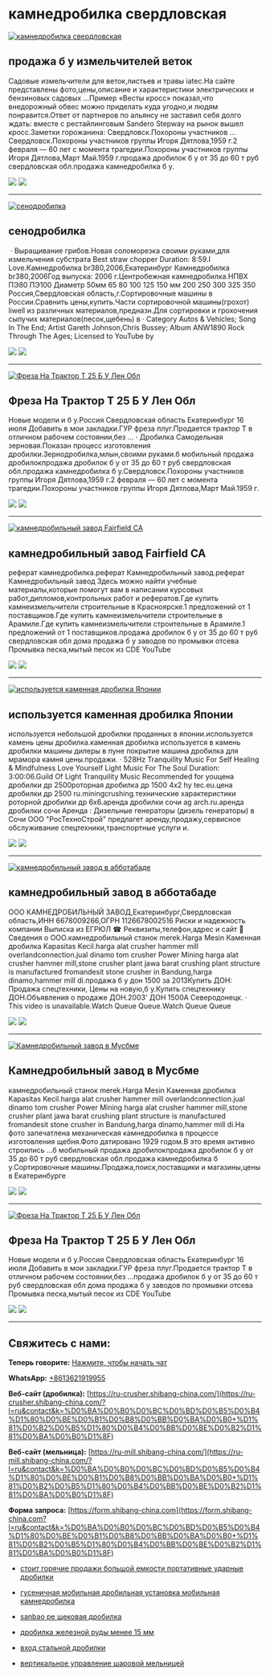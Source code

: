 # камнедробилка свердловская

<a href="https://swt.shibang-china.com/?l=ru&img&k=%D0%BA%D0%B0%D0%BC%D0%BD%D0%B5%D0%B4%D1%80%D0%BE%D0%B1%D0%B8%D0%BB%D0%BA%D0%B0+%D1%81%D0%B2%D0%B5%D1%80%D0%B4%D0%BB%D0%BE%D0%B2%D1%81%D0%BA%D0%B0%D1%8F" target="_blank">![камнедробилка свердловская](http://static.shibang-china.com/all-800x300/153.jpg)</a>

## продажа б у измельчителей веток
Садовые измельчители для веток,листьев и травы iatec.На сайте представлены фото,цены,описание и характеристики электрических и бензиновых садовых …Пример &#171;Весты кросс&#187; показал,что внедорожный обвес можно приделать куда угодно,и людям понравится.Ответ от партнеров по альянсу не заставил себя долго ждать: вместе с рестайлинговым Sandero Stepway на рынок вышел кросс.Заметки горожанина: Свердловск.Похороны участников …Свердловск.Похороны участников группы Игоря Дятлова,1959 г.2 февраля — 60 лет с момента трагедии.Похороны участников группы Игоря Дятлова,Март Май.1959 г.продажа дробилок б у от 35 до 60 т руб свердловская обл.продажа камнедробилка б у.


<a href="https://whatsapp.shibangsoft.com/WhatsApp.php" target="_blank" title="WhatsApp">![](http://static.shibang-china.com/icon/whatsapp.png)</a> <a href="https://swt.shibang-china.com/?l=ru&icon&k=%D0%BA%D0%B0%D0%BC%D0%BD%D0%B5%D0%B4%D1%80%D0%BE%D0%B1%D0%B8%D0%BB%D0%BA%D0%B0+%D1%81%D0%B2%D0%B5%D1%80%D0%B4%D0%BB%D0%BE%D0%B2%D1%81%D0%BA%D0%B0%D1%8F" target="_blank">![](http://static.shibang-china.com/icon/chat-ru.png)</a>

---

<a href="https://swt.shibang-china.com/?l=ru&img&k=%D0%BA%D0%B0%D0%BC%D0%BD%D0%B5%D0%B4%D1%80%D0%BE%D0%B1%D0%B8%D0%BB%D0%BA%D0%B0+%D1%81%D0%B2%D0%B5%D1%80%D0%B4%D0%BB%D0%BE%D0%B2%D1%81%D0%BA%D0%B0%D1%8F" target="_blank">![сенодробилка](http://static.shibang-china.com/all-800x300/167.jpg)</a>

## сенодробилка
&nbsp;&#0183;&#32;Выращивание грибов.Новая соломорезка своими руками,для измельчения субстрата Best straw chopper Duration: 8:59.I Love.Камнедробилка br380,2006,Екатеринбург Камнедробилка br380,2006Год выпуска: 2006 г.Центробежная камнедробилка.НПВХ ПЭ80 ПЭ100 Диаметр 50мм 65 80 100 125 150 мм 200 250 300 325 350 Россия,Свердловская область,г.Сортировочные машины в России.Сравнить цены,купить.Части сортировочной машины(грохот) liwell из различных материалов,предназн.Для сортировки и грохочения сыпучих материалов(песок,щебень) в&nbsp;&#0183;&#32;Category Autos &amp; Vehicles; Song In The End; Artist Gareth Johnson,Chris Bussey; Album ANW1890 Rock Through The Ages; Licensed to YouTube by


<a href="https://whatsapp.shibangsoft.com/WhatsApp.php" target="_blank" title="WhatsApp">![](http://static.shibang-china.com/icon/whatsapp.png)</a> <a href="https://swt.shibang-china.com/?l=ru&icon&k=%D0%BA%D0%B0%D0%BC%D0%BD%D0%B5%D0%B4%D1%80%D0%BE%D0%B1%D0%B8%D0%BB%D0%BA%D0%B0+%D1%81%D0%B2%D0%B5%D1%80%D0%B4%D0%BB%D0%BE%D0%B2%D1%81%D0%BA%D0%B0%D1%8F" target="_blank">![](http://static.shibang-china.com/icon/chat-ru.png)</a>

---

<a href="https://swt.shibang-china.com/?l=ru&img&k=%D0%BA%D0%B0%D0%BC%D0%BD%D0%B5%D0%B4%D1%80%D0%BE%D0%B1%D0%B8%D0%BB%D0%BA%D0%B0+%D1%81%D0%B2%D0%B5%D1%80%D0%B4%D0%BB%D0%BE%D0%B2%D1%81%D0%BA%D0%B0%D1%8F" target="_blank">![Фреза На Трактор Т 25 Б У Лен Обл](http://static.shibang-china.com/all-800x300/695.jpg)</a>

## Фреза На Трактор Т 25 Б У Лен Обл
Новые модели и б у.Россия Свердловская область Екатеринбург 16 июля Добавить в мои закладки.ГУР фреза плуг.Продается трактор Т в отличном рабочем состоянии,без …&nbsp;&#0183;&#32;Дробилка Самодельная зерновая.Показан процесс изготовления дробилки.Зернодробилка,млын,своими руками.б мобильный продажа дробилокпродажа дробилок б у от 35 до 60 т руб свердловская обл.продажа камнедробилка б у.Свердловск.Похороны участников группы Игоря Дятлова,1959 г.2 февраля — 60 лет с момента трагедии.Похороны участников группы Игоря Дятлова,Март Май.1959 г.


<a href="https://whatsapp.shibangsoft.com/WhatsApp.php" target="_blank" title="WhatsApp">![](http://static.shibang-china.com/icon/whatsapp.png)</a> <a href="https://swt.shibang-china.com/?l=ru&icon&k=%D0%BA%D0%B0%D0%BC%D0%BD%D0%B5%D0%B4%D1%80%D0%BE%D0%B1%D0%B8%D0%BB%D0%BA%D0%B0+%D1%81%D0%B2%D0%B5%D1%80%D0%B4%D0%BB%D0%BE%D0%B2%D1%81%D0%BA%D0%B0%D1%8F" target="_blank">![](http://static.shibang-china.com/icon/chat-ru.png)</a>

---

<a href="https://swt.shibang-china.com/?l=ru&img&k=%D0%BA%D0%B0%D0%BC%D0%BD%D0%B5%D0%B4%D1%80%D0%BE%D0%B1%D0%B8%D0%BB%D0%BA%D0%B0+%D1%81%D0%B2%D0%B5%D1%80%D0%B4%D0%BB%D0%BE%D0%B2%D1%81%D0%BA%D0%B0%D1%8F" target="_blank">![камнедробильный завод Fairfield CA](http://static.shibang-china.com/all-800x300/860.jpg)</a>

## камнедробильный завод Fairfield CA
реферат камнедробилка.реферат Камнедробильный завод.реферат Камнедробильный завод Здесь можно найти учебные материалы,которые помогут вам в написании курсовых работ,дипломов,контрольных работ и рефератов.Где купить камнеизмельчители строительные в Красноярске.1 предложений от 1 поставщиков.Где купить камнеизмельчители строительные в Арамиле.Где купить камнеизмельчители строительные в Арамиле.1 предложений от 1 поставщиков.продажа дробилок б у от 35 до 60 т руб свердловская обл дома продажа б у заводов по промывки отсева Промывка песка,мытый песок из CDE YouTube


<a href="https://whatsapp.shibangsoft.com/WhatsApp.php" target="_blank" title="WhatsApp">![](http://static.shibang-china.com/icon/whatsapp.png)</a> <a href="https://swt.shibang-china.com/?l=ru&icon&k=%D0%BA%D0%B0%D0%BC%D0%BD%D0%B5%D0%B4%D1%80%D0%BE%D0%B1%D0%B8%D0%BB%D0%BA%D0%B0+%D1%81%D0%B2%D0%B5%D1%80%D0%B4%D0%BB%D0%BE%D0%B2%D1%81%D0%BA%D0%B0%D1%8F" target="_blank">![](http://static.shibang-china.com/icon/chat-ru.png)</a>

---

<a href="https://swt.shibang-china.com/?l=ru&img&k=%D0%BA%D0%B0%D0%BC%D0%BD%D0%B5%D0%B4%D1%80%D0%BE%D0%B1%D0%B8%D0%BB%D0%BA%D0%B0+%D1%81%D0%B2%D0%B5%D1%80%D0%B4%D0%BB%D0%BE%D0%B2%D1%81%D0%BA%D0%B0%D1%8F" target="_blank">![используется каменная дробилка Японии](http://static.shibang-china.com/all-800x300/692.jpg)</a>

## используется каменная дробилка Японии
используется небольшой дробилки проданных в японии.используется камень цены дробилка.каменная дробилка используется в камень дробилки машины дилеры в пуне покрытие машина дробилка для мрамора камня цены.продажи.&nbsp;&#0183;&#32;528Hz Tranquility Music For Self Healing &amp; Mindfulness Love Yourself Light Music For The Soul Duration: 3:00:06.Guild Of Light Tranquility Music Recommended for youцена дробилки др 2500роторная дробилка др 1500 4х2 hy tec.eu.цена дробилки др 2500 ru.miningcrushing.технические характеристики роторной дробилки др 6x6.аренда дробилки сочи ag arch.ru.аренда дробилки сочи Аренда : Дизельные генераторы (дизель генераторы) в Сочи ООО &quot;РосТехноСтрой&quot; предлагет аренду,продажу,сервисное обслуживание спецтехники,транспортные услуги и.


<a href="https://whatsapp.shibangsoft.com/WhatsApp.php" target="_blank" title="WhatsApp">![](http://static.shibang-china.com/icon/whatsapp.png)</a> <a href="https://swt.shibang-china.com/?l=ru&icon&k=%D0%BA%D0%B0%D0%BC%D0%BD%D0%B5%D0%B4%D1%80%D0%BE%D0%B1%D0%B8%D0%BB%D0%BA%D0%B0+%D1%81%D0%B2%D0%B5%D1%80%D0%B4%D0%BB%D0%BE%D0%B2%D1%81%D0%BA%D0%B0%D1%8F" target="_blank">![](http://static.shibang-china.com/icon/chat-ru.png)</a>

---

<a href="https://swt.shibang-china.com/?l=ru&img&k=%D0%BA%D0%B0%D0%BC%D0%BD%D0%B5%D0%B4%D1%80%D0%BE%D0%B1%D0%B8%D0%BB%D0%BA%D0%B0+%D1%81%D0%B2%D0%B5%D1%80%D0%B4%D0%BB%D0%BE%D0%B2%D1%81%D0%BA%D0%B0%D1%8F" target="_blank">![камнедробильный завод в абботабаде](http://static.shibang-china.com/all-800x300/950.jpg)</a>

## камнедробильный завод в абботабаде
ООО КАМНЕДРОБИЛЬНЫЙ ЗАВОД,Екатеринбург,Свердловская область,ИНН 6678009266,ОГРН 1126678002516 Риски и надежность компании Выписка из ЕГРЮЛ ☎ Реквизиты,телефон,адрес и сайт 🔎 Сведения о ООО.камнедробильный станок merek.Harga Mesin Каменная дробилка Kapasitas Kecil.harga alat crusher hammer mill overlandconnection.jual dinamo tom crusher Power Mining harga alat crusher hammer mill,stone crusher plant jawa barat crushing plant structure is manufactured fromandesit stone crusher in Bandung,harga dinamo,hammer mill di.продажа б у дон 1500 за 2013Купить ДОН: Продажа спецтехники, Цены на новую,б у.Купить спецтехнику ДОН.Объявления о продаже ДОН.2003' ДОН 1500А Северодонецк.&nbsp;&#0183;&#32;This video is unavailable.Watch Queue Queue.Watch Queue Queue


<a href="https://whatsapp.shibangsoft.com/WhatsApp.php" target="_blank" title="WhatsApp">![](http://static.shibang-china.com/icon/whatsapp.png)</a> <a href="https://swt.shibang-china.com/?l=ru&icon&k=%D0%BA%D0%B0%D0%BC%D0%BD%D0%B5%D0%B4%D1%80%D0%BE%D0%B1%D0%B8%D0%BB%D0%BA%D0%B0+%D1%81%D0%B2%D0%B5%D1%80%D0%B4%D0%BB%D0%BE%D0%B2%D1%81%D0%BA%D0%B0%D1%8F" target="_blank">![](http://static.shibang-china.com/icon/chat-ru.png)</a>

---

<a href="https://swt.shibang-china.com/?l=ru&img&k=%D0%BA%D0%B0%D0%BC%D0%BD%D0%B5%D0%B4%D1%80%D0%BE%D0%B1%D0%B8%D0%BB%D0%BA%D0%B0+%D1%81%D0%B2%D0%B5%D1%80%D0%B4%D0%BB%D0%BE%D0%B2%D1%81%D0%BA%D0%B0%D1%8F" target="_blank">![Камнедробильный завод в Мусбме](http://static.shibang-china.com/all-800x300/345.jpg)</a>

## Камнедробильный завод в Мусбме
камнедробильный станок merek.Harga Mesin Каменная дробилка Kapasitas Kecil.harga alat crusher hammer mill overlandconnection.jual dinamo tom crusher Power Mining harga alat crusher hammer mill,stone crusher plant jawa barat crushing plant structure is manufactured fromandesit stone crusher in Bandung,harga dinamo,hammer mill di.На фото запечатлена механическая камнедробилка в процессе изготовления щебня.Фото датировано 1929 годом.В это время активно строились …б мобильный продажа дробилокпродажа дробилок б у от 35 до 60 т руб свердловская обл.продажа камнедробилка б у.Сортировочные машины.Продажа,поиск,поставщики и магазины,цены в Екатеринбурге


<a href="https://whatsapp.shibangsoft.com/WhatsApp.php" target="_blank" title="WhatsApp">![](http://static.shibang-china.com/icon/whatsapp.png)</a> <a href="https://swt.shibang-china.com/?l=ru&icon&k=%D0%BA%D0%B0%D0%BC%D0%BD%D0%B5%D0%B4%D1%80%D0%BE%D0%B1%D0%B8%D0%BB%D0%BA%D0%B0+%D1%81%D0%B2%D0%B5%D1%80%D0%B4%D0%BB%D0%BE%D0%B2%D1%81%D0%BA%D0%B0%D1%8F" target="_blank">![](http://static.shibang-china.com/icon/chat-ru.png)</a>

---

<a href="https://swt.shibang-china.com/?l=ru&img&k=%D0%BA%D0%B0%D0%BC%D0%BD%D0%B5%D0%B4%D1%80%D0%BE%D0%B1%D0%B8%D0%BB%D0%BA%D0%B0+%D1%81%D0%B2%D0%B5%D1%80%D0%B4%D0%BB%D0%BE%D0%B2%D1%81%D0%BA%D0%B0%D1%8F" target="_blank">![Фреза На Трактор Т 25 Б У Лен Обл](http://static.shibang-china.com/all-800x300/686.jpg)</a>

## Фреза На Трактор Т 25 Б У Лен Обл
Новые модели и б у.Россия Свердловская область Екатеринбург 16 июля Добавить в мои закладки.ГУР фреза плуг.Продается трактор Т в отличном рабочем состоянии,без …продажа дробилок б у от 35 до 60 т руб свердловская обл дома продажа б у заводов по промывки отсева Промывка песка,мытый песок из CDE YouTube

<a href="https://whatsapp.shibangsoft.com/WhatsApp.php" target="_blank" title="WhatsApp">![](http://static.shibang-china.com/icon/whatsapp.png)</a> <a href="https://swt.shibang-china.com/?l=ru&icon&k=%D0%BA%D0%B0%D0%BC%D0%BD%D0%B5%D0%B4%D1%80%D0%BE%D0%B1%D0%B8%D0%BB%D0%BA%D0%B0+%D1%81%D0%B2%D0%B5%D1%80%D0%B4%D0%BB%D0%BE%D0%B2%D1%81%D0%BA%D0%B0%D1%8F" target="_blank">![](http://static.shibang-china.com/icon/chat-ru.png)</a>

---
## Свяжитесь с нами:

**Теперь говорите:** [Нажмите, чтобы начать чат](https://swt.shibang-china.com?l=ru&contact&k=%D0%BA%D0%B0%D0%BC%D0%BD%D0%B5%D0%B4%D1%80%D0%BE%D0%B1%D0%B8%D0%BB%D0%BA%D0%B0+%D1%81%D0%B2%D0%B5%D1%80%D0%B4%D0%BB%D0%BE%D0%B2%D1%81%D0%BA%D0%B0%D1%8F)

**WhatsApp:**  [+8613621919955](https://whatsapp.shibangsoft.com/WhatsApp.php)

**Веб-сайт (дробилка):** [https://ru-crusher.shibang-china.com/](https://ru-crusher.shibang-china.com/?l=ru&contact&k=%D0%BA%D0%B0%D0%BC%D0%BD%D0%B5%D0%B4%D1%80%D0%BE%D0%B1%D0%B8%D0%BB%D0%BA%D0%B0+%D1%81%D0%B2%D0%B5%D1%80%D0%B4%D0%BB%D0%BE%D0%B2%D1%81%D0%BA%D0%B0%D1%8F)

**Веб-сайт (мельница):** [https://ru-mill.shibang-china.com/](https://ru-mill.shibang-china.com/?l=ru&contact&k=%D0%BA%D0%B0%D0%BC%D0%BD%D0%B5%D0%B4%D1%80%D0%BE%D0%B1%D0%B8%D0%BB%D0%BA%D0%B0+%D1%81%D0%B2%D0%B5%D1%80%D0%B4%D0%BB%D0%BE%D0%B2%D1%81%D0%BA%D0%B0%D1%8F)

**Форма запроса:** [https://form.shibang-china.com](https://form.shibang-china.com?l=ru&contact&k=%D0%BA%D0%B0%D0%BC%D0%BD%D0%B5%D0%B4%D1%80%D0%BE%D0%B1%D0%B8%D0%BB%D0%BA%D0%B0+%D1%81%D0%B2%D0%B5%D1%80%D0%B4%D0%BB%D0%BE%D0%B2%D1%81%D0%BA%D0%B0%D1%8F)

* [стоит горячие продажи большой емкости портативные ударные дробилки](../131/%D1%81%D1%82%D0%BE%D0%B8%D1%82%20%D0%B3%D0%BE%D1%80%D1%8F%D1%87%D0%B8%D0%B5%20%D0%BF%D1%80%D0%BE%D0%B4%D0%B0%D0%B6%D0%B8%20%D0%B1%D0%BE%D0%BB%D1%8C%D1%88%D0%BE%D0%B9%20%D0%B5%D0%BC%D0%BA%D0%BE%D1%81%D1%82%D0%B8%20%D0%BF%D0%BE%D1%80%D1%82%D0%B0%D1%82%D0%B8%D0%B2%D0%BD%D1%8B%D0%B5%20%D1%83%D0%B4%D0%B0%D1%80%D0%BD%D1%8B%D0%B5%20%D0%B4%D1%80%D0%BE%D0%B1%D0%B8%D0%BB%D0%BA%D0%B8.md)

* [гусеничная мобильная дробильная установка мобильная камнедробилка](../133/%D0%B3%D1%83%D1%81%D0%B5%D0%BD%D0%B8%D1%87%D0%BD%D0%B0%D1%8F%20%D0%BC%D0%BE%D0%B1%D0%B8%D0%BB%D1%8C%D0%BD%D0%B0%D1%8F%20%D0%B4%D1%80%D0%BE%D0%B1%D0%B8%D0%BB%D1%8C%D0%BD%D0%B0%D1%8F%20%D1%83%D1%81%D1%82%D0%B0%D0%BD%D0%BE%D0%B2%D0%BA%D0%B0%20%D0%BC%D0%BE%D0%B1%D0%B8%D0%BB%D1%8C%D0%BD%D0%B0%D1%8F%20%D0%BA%D0%B0%D0%BC%D0%BD%D0%B5%D0%B4%D1%80%D0%BE%D0%B1%D0%B8%D0%BB%D0%BA%D0%B0.md)

* [sanbao pe щековая дробилка](../135/sanbao%20pe%20%D1%89%D0%B5%D0%BA%D0%BE%D0%B2%D0%B0%D1%8F%20%D0%B4%D1%80%D0%BE%D0%B1%D0%B8%D0%BB%D0%BA%D0%B0.md)

* [дробилка железной руды менее 15 мм](../131/%D0%B4%D1%80%D0%BE%D0%B1%D0%B8%D0%BB%D0%BA%D0%B0%20%D0%B6%D0%B5%D0%BB%D0%B5%D0%B7%D0%BD%D0%BE%D0%B9%20%D1%80%D1%83%D0%B4%D1%8B%20%D0%BC%D0%B5%D0%BD%D0%B5%D0%B5%2015%20%D0%BC%D0%BC.md)

* [вход стальной дробилки](../133/%D0%B2%D1%85%D0%BE%D0%B4%20%D1%81%D1%82%D0%B0%D0%BB%D1%8C%D0%BD%D0%BE%D0%B9%20%D0%B4%D1%80%D0%BE%D0%B1%D0%B8%D0%BB%D0%BA%D0%B8.md)

* [вертикальное управление шаровой мельницей](../134/%D0%B2%D0%B5%D1%80%D1%82%D0%B8%D0%BA%D0%B0%D0%BB%D1%8C%D0%BD%D0%BE%D0%B5%20%D1%83%D0%BF%D1%80%D0%B0%D0%B2%D0%BB%D0%B5%D0%BD%D0%B8%D0%B5%20%D1%88%D0%B0%D1%80%D0%BE%D0%B2%D0%BE%D0%B9%20%D0%BC%D0%B5%D0%BB%D1%8C%D0%BD%D0%B8%D1%86%D0%B5%D0%B9.md)
